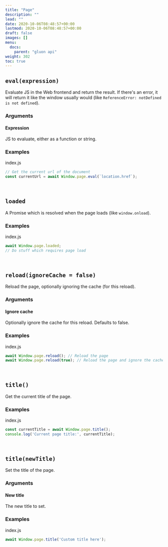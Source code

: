 ```yaml
---
title: "Page"
description: ""
lead: ""
date: 2020-10-06T08:48:57+00:00
lastmod: 2020-10-06T08:48:57+00:00
draft: false
images: []
menu:
  docs:
    parent: "gluon api"
weight: 302
toc: true
---
```


## `eval(expression)`
Evaluate JS in the Web frontend and return the result. If there's an error, it will return it like the window usually would (like `ReferenceError: notDefined is not defined`).

### Arguments

#### Expression
JS to evaluate, either as a function or string.

### Examples

<div class="glow" style="--glow-hue: 320">
<div class="filename node">index.js</div>

```js
// Get the current url of the document
const currentUrl = await Window.page.eval(`location.href`);
```

</div>
<div style="margin-bottom: 60px"></div>

## `loaded`
A Promise which is resolved when the page loads (like `window.onload`).

### Examples

<div class="glow" style="--glow-hue: 320">
<div class="filename node">index.js</div>

```js
await Window.page.loaded;
// Do stuff which requires page load
```

</div>
<div style="margin-bottom: 60px"></div>

## `reload(ignoreCache = false)`
Reload the page, optionally ignoring the cache (for this reload).

### Arguments

#### Ignore cache
Optionally ignore the cache for this reload. Defaults to false.

### Examples

<div class="glow" style="--glow-hue: 320">
<div class="filename node">index.js</div>

```js
await Window.page.reload(); // Reload the page
await Window.page.reload(true); // Reload the page and ignore the cache
```

</div>
<div style="margin-bottom: 60px"></div>

## `title()`
Get the current title of the page.

### Examples

<div class="glow" style="--glow-hue: 320">
<div class="filename node">index.js</div>

```js
const currentTitle = await Window.page.title();
console.log('Current page title:', currentTitle);
```

</div>
<div style="margin-bottom: 60px"></div>

## `title(newTitle)`
Set the title of the page.

### Arguments

#### New title
The new title to set.

### Examples

<div class="glow" style="--glow-hue: 320">
<div class="filename node">index.js</div>

```js
await Window.page.title('Custom title here');
```

</div>
<div style="margin-bottom: 60px"></div>
